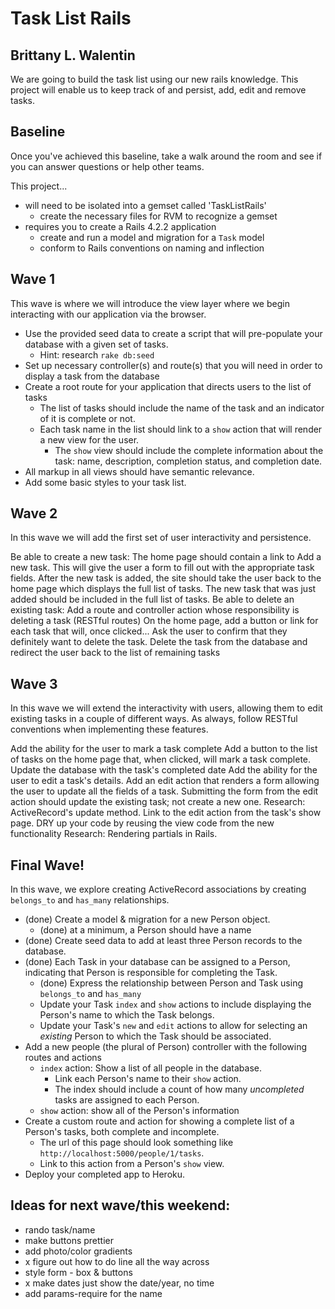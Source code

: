 # Task List Rails
## Brittany L. Walentin

We are going to build the task list using our new rails knowledge. This project will enable us to keep track of and persist, add, edit and remove tasks.

## Baseline
Once you've achieved this baseline, take a walk around the room and see if you can answer questions or help other teams.

This project...

- will need to be isolated into a gemset called 'TaskListRails'
  - create the necessary files for RVM to recognize a gemset
- requires you to create a Rails 4.2.2 application
  - create and run a model and migration for a `Task` model
  - conform to Rails conventions on naming and inflection

## Wave 1
This wave is where we will introduce the view layer where we begin interacting with our application via the browser.

  - Use the provided seed data to create a script that will pre-populate your database with a given set of tasks.
    - Hint: research `rake db:seed`
  - Set up necessary controller(s) and route(s) that you will need in order to display a task from the database
  - Create a root route for your application that directs users to the list of tasks
    - The list of tasks should include the name of the task and an indicator of it is complete or not.
    - Each task name in the list should link to a `show` action that will render a new view for the user.
      - The `show` view should include the complete information about the task: name, description, completion status, and completion date.
  - All markup in all views should have semantic relevance.
  - Add some basic styles to your task list.

## Wave 2

  In this wave we will add the first set of user interactivity and persistence.

  Be able to create a new task:
  The home page should contain a link to Add a new task. This will give the user a form to fill out with the appropriate task fields.
  After the new task is added, the site should take the user back to the home page which displays the full list of tasks. The new task that was just added should be included in the full list of tasks.
  Be able to delete an existing task:
  Add a route and controller action whose responsibility is deleting a task (RESTful routes)
  On the home page, add a button or link for each task that will, once clicked...
  Ask the user to confirm that they definitely want to delete the task.
  Delete the task from the database and redirect the user back to the list of remaining tasks

## Wave 3

In this wave we will extend the interactivity with users, allowing them to edit existing tasks in a couple of different ways. As always, follow RESTful conventions when implementing these features.

Add the ability for the user to mark a task complete
Add a button to the list of tasks on the home page that, when clicked, will mark a task complete.
Update the database with the task's completed date
Add the ability for the user to edit a task's details.
Add an edit action that renders a form allowing the user to update all the fields of a task.
Submitting the form from the edit action should update the existing task; not create a new one.
Research: ActiveRecord's update method.
Link to the edit action from the task's show page.
DRY up your code by reusing the view code from the new functionality
Research: Rendering partials in Rails.

## Final Wave!

In this wave, we explore creating ActiveRecord associations by creating `belongs_to` and `has_many` relationships.

- (done) Create a model & migration for a new Person object.
  - (done) at a minimum, a Person should have a name
- (done) Create seed data to add at least three Person records to the database.
- (done) Each Task in your database can be assigned to a Person, indicating that Person is responsible for completing the Task.
  - (done) Express the relationship between Person and Task using `belongs_to` and `has_many`
  - Update your Task `index` and `show` actions to include displaying the Person's name to which the Task belongs.
  - Update your Task's `new` and `edit` actions to allow for selecting an _existing_ Person to which the Task should be associated.
- Add a new people (the plural of Person) controller with the following routes and actions
  - `index` action: Show a list of all people in the database.
    - Link each Person's name to their `show` action.
    - The index should include a count of how many _uncompleted_ tasks are assigned to each Person.
  - `show` action: show all of the Person's information
- Create a custom route and action for showing a complete list of a Person's tasks, both complete and incomplete.
  - The url of this page should look something like `http://localhost:5000/people/1/tasks`.
  - Link to this action from a Person's `show` view.
- Deploy your completed app to Heroku.

## Ideas for next wave/this weekend:
  - rando task/name
  - make buttons prettier
  - add photo/color gradients
  - x figure out how to do line all the way across
  - style form - box & buttons
  - x make dates just show the date/year, no time
  - add params-require for the name
